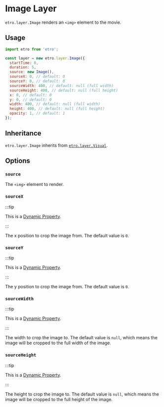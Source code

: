 # Image Layer

`etro.layer.Image` renders an `<img>` element to the movie.

## Usage

```js
import etro from 'etro';

const layer = new etro.layer.Image({
  startTime: 0,
  duration: 5,
  source: new Image(),
  sourceX: 0, // default: 0
  sourceY: 0, // default: 0
  sourceWidth: 400, // default: null (full width)
  sourceHeight: 400, // default: null (full height)
  x: 0, // default: 0
  y: 0, // default: 0
  width: 400, // default: null (full width)
  height: 400, // default: null (full height)
  opacity: 1, // default: 1
});
```

## Inheritance

`etro.layer.Image` inherits from [`etro.layer.Visual`](visual).

## Options

### `source`

The `<img>` element to render.

### `sourceX`

:::tip

This is a [Dynamic Property](/docs/reference/dynamic-properties).

:::

The x position to crop the image from. The default value is `0`.

### `sourceY`

:::tip

This is a [Dynamic Property](/docs/reference/dynamic-properties).

:::

The y position to crop the image from. The default value is `0`.

### `sourceWidth`

:::tip

This is a [Dynamic Property](/docs/reference/dynamic-properties).

:::

The width to crop the image to. The default value is `null`, which means the image will be cropped to the full width of the image.

### `sourceHeight`

:::tip

This is a [Dynamic Property](/docs/reference/dynamic-properties).

:::

The height to crop the image to. The default value is `null`, which means the image will be cropped to the full height of the image.

